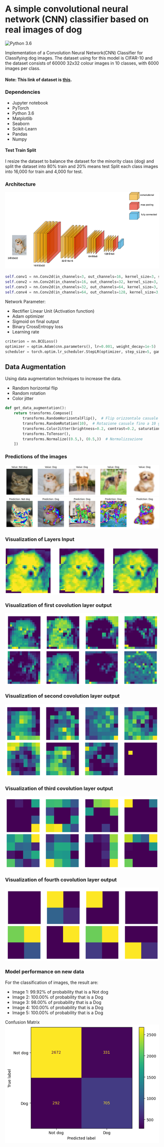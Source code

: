 # A simple convolutional neural network (CNN) classifier based on real images of dog
![Python 3.6](https://img.shields.io/badge/Python-3.6-brightgreen.svg)

Implementation of a Convolution Neural Network(CNN) Classifier for Classifying dog images. The dataset using for this model is CIFAR-10 and the dataset consists of 60000 32x32 colour images in 10 classes, with 6000 images per class. 
#### Note: This link of dataset is [this](https://www.cs.toronto.edu/~kriz/cifar.html).

### Dependencies
* Jupyter notebook
* PyTorch
* Python 3.6
* Matplotlib
* Seaborn
* Scikit-Learn
* Pandas
* Numpy

#### Test Train Split
I resize the dataset to balance the dataset for the minority class (dog) and split the dataset into 80% train and 20% means test Split each class images into 16,000 for train and 4,000 for test. 

### Architecture
![image](resources/architecture.png)

```python
self.conv1 = nn.Conv2d(in_channels=3, out_channels=16, kernel_size=3, stride=1, padding=1)
self.conv2 = nn.Conv2d(in_channels=16, out_channels=32, kernel_size=3, stride=1, padding=1)
self.conv3 = nn.Conv2d(in_channels=32, out_channels=64, kernel_size=3, stride=1, padding=1)
self.conv4 = nn.Conv2d(in_channels=64, out_channels=128, kernel_size=3, stride=1, padding=1)
```

Network Parameter:
* Rectifier Linear Unit (Activation function)
* Adam optimizer
* Sigmoid on final output
* Binary CrossEntropy loss
* Learning rate


```python
criterion = nn.BCELoss() 
optimizer = optim.Adam(cnn.parameters(), lr=0.001, weight_decay=1e-5)
scheduler = torch.optim.lr_scheduler.StepLR(optimizer, step_size=5, gamma=0.5)
```

## Data Augmentation
Using data augmentation techniques to increase the data.
* Random horizontal flip
* Random rotation
* Color jitter

```python
def get_data_augmentation():
    return transforms.Compose([
        transforms.RandomHorizontalFlip(),  # Flip orizzontale casuale
        transforms.RandomRotation(10),  # Rotazione casuale fino a 10 gradi
        transforms.ColorJitter(brightness=0.2, contrast=0.2, saturation=0.2, hue=0.1),  # Variazioni di colore
        transforms.ToTensor(),
        transforms.Normalize((0.5,), (0.5,))  # Normalizzazione
    ])
```

### Predictions of the images
![image](resources/output1.png)
![image](resources/output2.png)

### Visualization of Layers Input
![image](resources/input_layers.png)

### Visualization of first covolution layer output
![image](resources/output_conv_one.png)

### Visualization of second covolution layer output
![image](resources/output_conv_two.png)

### Visualization of third covolution layer output
![image](resources/output_conv_three.png)

### Visualization of fourth covolution layer output
![image](resources/output_conv_four.png)

### Model performance on new data
For the classification of images, the result are:
* Image 1: 99.92% of probability that is a Not dog
* Image 2: 100.00% of probability that is a Dog
* Image 3: 98.00% of probability that is a Dog
* Image 4: 100.00% of probability that is a Dog
* Image 5: 100.00% of probability that is a Dog

Confusion Matrix
![image](resources/matrix.png)